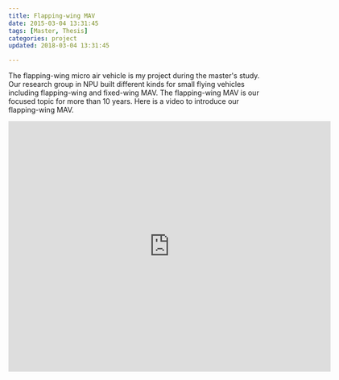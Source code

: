 ```yaml
---
title: Flapping-wing MAV
date: 2015-03-04 13:31:45
tags: [Master, Thesis]
categories: project
updated: 2018-03-04 13:31:45

---
```

The flapping-wing micro air vehicle is my project during the master's study. Our research group in NPU built different kinds for small flying vehicles including flapping-wing and fixed-wing MAV. The flapping-wing MAV is our focused topic for more than 10 years. Here is a video to introduce our flapping-wing MAV.
<iframe frameborder="0" width="640" height="498" src="https://v.qq.com/iframe/player.html?vid=o0130va23y4&tiny=0&auto=0" allowfullscreen></iframe>